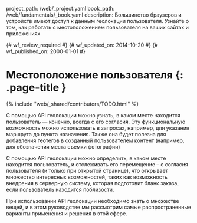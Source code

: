project_path: /web/_project.yaml
book_path: /web/fundamentals/_book.yaml
description: Большинство браузеров и устройств имеют доступ к данным геолокации пользователя. Узнайте о том, как работать с местоположением пользователя на ваших сайтах и приложениях

{# wf_review_required #}
{# wf_updated_on: 2014-10-20 #}
{# wf_published_on: 2000-01-01 #}

# Местоположение пользователя {: .page-title }

{% include "web/_shared/contributors/TODO.html" %}



С помощью API геолокации можно узнать, в каком месте находится пользователь — конечно, всегда с его согласия. Эту функциональную возможность можно использовать в запросах, например,  для указания маршрута до пункта назначения. Также она будет полезна для  добавления геотегов в созданный пользователем контент (например, для обозначения места съемки фотографии)

С помощью API геолокации можно определить, в каком месте находится пользователь, и отслеживать его
перемещение – с согласия пользователя (и только при открытой странице), что открывает множество интересных возможностей, таких как возможность внедрения в серверную систему, которая подготовит бланк заказа, если пользователь находится поблизости.

При использовании API геолокации необходимо знать о множестве вещей, и в этом руководстве мы рассмотрим самые распространенные варианты применения и решения в этой сфере.

